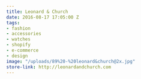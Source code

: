 ```yaml
---
title: Leonard & Church
date: 2016-08-17 17:05:00 Z
tags:
- fashion
- accessories
- watches
- shopify
- e-commerce
- design
image: "/uploads/89%20-%20leonard&church@2x.jpg"
store-link: http://leonardandchurch.com
---
```


